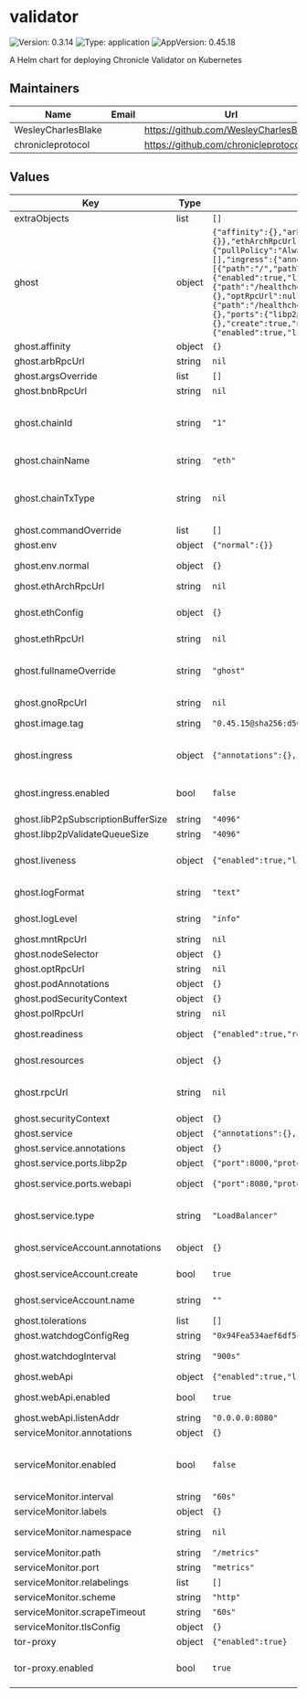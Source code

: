 # validator

![Version: 0.3.14](https://img.shields.io/badge/Version-0.3.14-informational?style=flat-square) ![Type: application](https://img.shields.io/badge/Type-application-informational?style=flat-square) ![AppVersion: 0.45.18](https://img.shields.io/badge/AppVersion-0.45.18-informational?style=flat-square)

A Helm chart for deploying Chronicle Validator on Kubernetes

## Maintainers

| Name | Email | Url |
| ---- | ------ | --- |
| WesleyCharlesBlake |  | <https://github.com/WesleyCharlesBlake/> |
| chronicleprotocol |  | <https://github.com/chronicleprotocol> |

## Values

| Key | Type | Default | Description |
|-----|------|---------|-------------|
| extraObjects | list | `[]` | Extra K8s manifests to deploy |
| ghost | object | `{"affinity":{},"arbRpcUrl":null,"argsOverride":[],"bnbRpcUrl":null,"chainId":"1","chainName":"eth","chainTxType":null,"commandOverride":[],"env":{"normal":{}},"ethArchRpcUrl":null,"ethConfig":{},"ethRpcUrl":null,"fullnameOverride":"ghost","gnoRpcUrl":null,"image":{"pullPolicy":"Always","repository":"ghcr.io/chronicleprotocol/ghost","tag":"0.45.15@sha256:d50c0eb60801b14116936a6332a718066dae13ad4283da3a6cdaddff04cb39cc"},"imagePullSecrets":[],"ingress":{"annotations":{},"className":"","enabled":false,"hosts":[{"host":"chart-example.local","paths":[{"path":"/","pathType":"ImplementationSpecific","port":8000}]}],"tls":[]},"libP2pSubscriptionBufferSize":"4096","libp2pValidateQueueSize":"4096","liveness":{"enabled":true,"livenessProbe":{"httpGet":{"path":"/healthcheck","port":9100},"initialDelaySeconds":30,"periodSeconds":60}},"logFormat":"text","logLevel":"info","mntRpcUrl":null,"nameOverride":"","nodeSelector":{},"optRpcUrl":null,"podAnnotations":{},"podSecurityContext":{},"polRpcUrl":null,"readiness":{"enabled":true,"readinessProbe":{"httpGet":{"path":"/healthcheck","port":9100},"initialDelaySeconds":30,"periodSeconds":60}},"replicaCount":1,"resources":{},"rpcUrl":null,"securityContext":{},"service":{"annotations":{},"ports":{"libp2p":{"port":8000,"protocol":"TCP"},"webapi":{"port":8080,"protocol":"TCP"}},"type":"LoadBalancer"},"serviceAccount":{"annotations":{},"create":true,"name":""},"tolerations":[],"watchdogConfigReg":"0x94Fea534aef6df5cF66C2DAE5CE0A05d10C068F3","watchdogInterval":"900s","webApi":{"enabled":true,"listenAddr":"0.0.0.0:8080"}}` | Values for Ghost |
| ghost.affinity | object | `{}` | pod Affinity spec applied validator |
| ghost.arbRpcUrl | string | `nil` | RPC url for ARB |
| ghost.argsOverride | list | `[]` | args override for the validator |
| ghost.bnbRpcUrl | string | `nil` | RPC url for BNB |
| ghost.chainId | string | `"1"` | chain id for the "target" or "main" chain we use for the validator. Can be mainnet ethereum `1` or sepolia ethereum `11155111` |
| ghost.chainName | string | `"eth"` | chain name for the "target" or "main" chain we use for the validator |
| ghost.chainTxType | string | `nil` | chain tx type for the "target" or "main" chain we use for the validator. Can be mainnet ethereum `eip1559` or sepolia ethereum `legacy` |
| ghost.commandOverride | list | `[]` | command override for the validator |
| ghost.env | object | `{"normal":{}}` | Environment variable listing |
| ghost.env.normal | object | `{}` | un-encrypted env vars passed to the pod |
| ghost.ethArchRpcUrl | string | `nil` | RPC url for ETH Archival node |
| ghost.ethConfig | object | `{}` | Provide ETH keys from existing secrets : **NB** use only existing secret OR env vars, do not provide both |
| ghost.ethRpcUrl | string | `nil` | RPC URL for ETH |
| ghost.fullnameOverride | string | `"ghost"` | Override the release name to so tor-proxy can work with the default config. NB only change this if you know what you are doing |
| ghost.gnoRpcUrl | string | `nil` | RPC url for GNO |
| ghost.image.tag | string | `"0.45.15@sha256:d50c0eb60801b14116936a6332a718066dae13ad4283da3a6cdaddff04cb39cc"` | Overrides the image tag whose default is the chart appVersion. |
| ghost.ingress | object | `{"annotations":{},"className":"","enabled":false,"hosts":[{"host":"chart-example.local","paths":[{"path":"/","pathType":"ImplementationSpecific","port":8000}]}],"tls":[]}` | Ingress for the validator (Do not enable ingress, as libp2p does not support path based routing yet) |
| ghost.ingress.enabled | bool | `false` | Disabled by default, since there is a bug in libp2p port assignment for dns based routing |
| ghost.libP2pSubscriptionBufferSize | string | `"4096"` | libp2p buffer size |
| ghost.libp2pValidateQueueSize | string | `"4096"` | libp2p validate queue size |
| ghost.liveness | object | `{"enabled":true,"livenessProbe":{"httpGet":{"path":"/healthcheck","port":9100},"initialDelaySeconds":30,"periodSeconds":60}}` | Liveness probe : restart the validator if the healthcheck endpoint is not reachable |
| ghost.logFormat | string | `"text"` | Log format for the validator, can be one of `json`, `text` |
| ghost.logLevel | string | `"info"` | Log level for the validator, can be one of `debug`, `info`, `warning`, `error` |
| ghost.mntRpcUrl | string | `nil` | RPC url for MNT |
| ghost.nodeSelector | object | `{}` | Node selector for the validator |
| ghost.optRpcUrl | string | `nil` | RPC url for OETH (optimism) |
| ghost.podAnnotations | object | `{}` | Pod annotations for the validator |
| ghost.podSecurityContext | object | `{}` | Pod security context for the validator |
| ghost.polRpcUrl | string | `nil` | RPC url for Polygon (polygon) |
| ghost.readiness | object | `{"enabled":true,"readinessProbe":{"httpGet":{"path":"/healthcheck","port":9100},"initialDelaySeconds":30,"periodSeconds":60}}` | Readiness probe : stop the validator if the metrics endpoint is not reachable |
| ghost.resources | object | `{}` | Resources constraints for the validator, CPU, Memory, etc. |
| ghost.rpcUrl | string | `nil` | RPC url for the "target" or "main" chain we use for the validator. Can be mainnet ethereum or sepolia ethereum |
| ghost.securityContext | object | `{}` | Security context for the validator |
| ghost.service | object | `{"annotations":{},"ports":{"libp2p":{"port":8000,"protocol":"TCP"},"webapi":{"port":8080,"protocol":"TCP"}},"type":"LoadBalancer"}` | Service type for the validator |
| ghost.service.annotations | object | `{}` | Annotations to add to the service |
| ghost.service.ports.libp2p | object | `{"port":8000,"protocol":"TCP"}` | libp2p port for the validator service |
| ghost.service.ports.webapi | object | `{"port":8080,"protocol":"TCP"}` | webapi listen port for the validator service |
| ghost.service.type | string | `"LoadBalancer"` | Type of service for the validator, can also be `LoadBalancer`, `NodePort` is experimental |
| ghost.serviceAccount.annotations | object | `{}` | Annotations to add to the service account |
| ghost.serviceAccount.create | bool | `true` | Specifies whether a service account should be created |
| ghost.serviceAccount.name | string | `""` | If not set and create is true, a name is generated using the fullname template |
| ghost.tolerations | list | `[]` | Tolerations applied validator |
| ghost.watchdogConfigReg | string | `"0x94Fea534aef6df5cF66C2DAE5CE0A05d10C068F3"` | WATCHDOG onchain config address |
| ghost.watchdogInterval | string | `"900s"` | WATCHDOG polling interval (in seconds) |
| ghost.webApi | object | `{"enabled":true,"listenAddr":"0.0.0.0:8080"}` | WEB API (tor-proxy) |
| ghost.webApi.enabled | bool | `true` | Enables the web api and deploys the tor-proxy subchart |
| ghost.webApi.listenAddr | string | `"0.0.0.0:8080"` | Listen address for the web api |
| serviceMonitor.annotations | object | `{}` | Additional ServiceMonitor annotations |
| serviceMonitor.enabled | bool | `false` | If true, a ServiceMonitor CRD is created for a prometheus operator https://github.com/coreos/prometheus-operator |
| serviceMonitor.interval | string | `"60s"` | ServiceMonitor scrape interval |
| serviceMonitor.labels | object | `{}` | Additional ServiceMonitor labels |
| serviceMonitor.namespace | string | `nil` | Alternative namespace for ServiceMonitor |
| serviceMonitor.path | string | `"/metrics"` | Path to scrape |
| serviceMonitor.port | string | `"metrics"` | port to scrape |
| serviceMonitor.relabelings | list | `[]` | ServiceMonitor relabelings |
| serviceMonitor.scheme | string | `"http"` | ServiceMonitor scheme |
| serviceMonitor.scrapeTimeout | string | `"60s"` | ServiceMonitor scrape timeout |
| serviceMonitor.tlsConfig | object | `{}` | ServiceMonitor TLS configuration |
| tor-proxy | object | `{"enabled":true}` | Values for Tor Proxy (subchart of ghost) |
| tor-proxy.enabled | bool | `true` | values for tor-proxy, installs [tor-controller](/crds/tor-controller.yaml) and creates an [onionService CRD](/templates/onion-service.yaml) |

